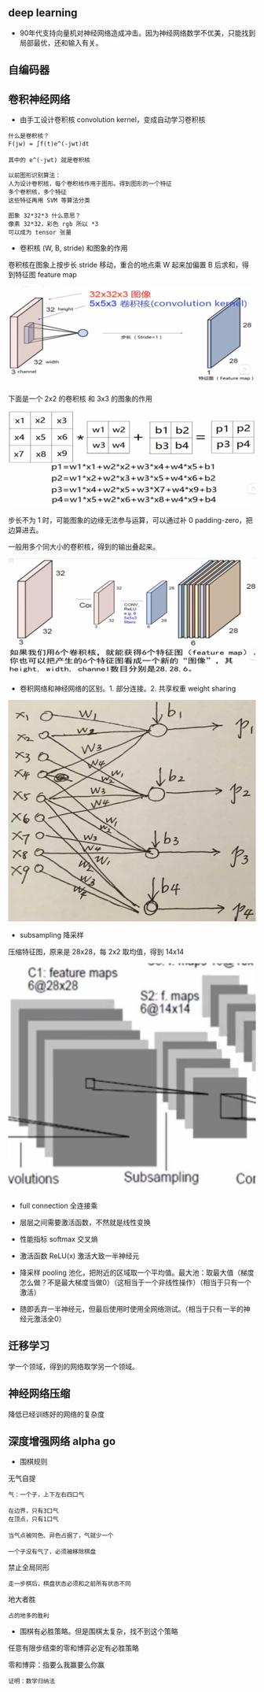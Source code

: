 ## deep learning

- 90年代支持向量机对神经网络造成冲击。因为神经网络数学不优美，只能找到局部最优，还和输入有关。

<p hidden>学到这里，突然课程关闭了，气死了</p>
<p hidden>找到课程了，https://www.bilibili.com/video/BV1dJ411B7gh?p=26</p>

## 自编码器

## 卷积神经网络

- 由手工设计卷积核 convolution kernel，变成自动学习卷积核

```
什么是卷积核？
F(jw) = ∫f(t)e^(-jwt)dt

其中的 e^(-jwt) 就是卷积核
```

```
以前图形识别算法：
人为设计卷积核，每个卷积核作用于图形。得到图形的一个特征
多个卷积核，多个特征
这些特征再用 SVM 等算法分类
```

```
图象 32*32*3 什么意思？
像素 32*32，彩色 rgb 所以 *3
可以成为 tensor 张量
```

- 卷积核 (W, B, stride) 和图象的作用

卷积核在图象上按步长 stride 移动，重合的地点乘 W 起来加偏置 B 后求和，得到特征图 feature map

<img src="./img/卷积核在样本上移动.jpg"></img>

下面是一个 2x2 的卷积核 和 3x3 的图象的作用

<img src="./img/卷积核在样本上移动math.jpg"></img>

步长不为 1 时，可能图象的边缘无法参与运算，可以通过补 0 padding-zero，把边算进去。

一般用多个同大小的卷积核，得到的输出叠起来。

<img src="./img/一层卷积计算加上非线性激活函数.jpg"></img>


- 卷积网络和神经网络的区别。1. 部分连接。2. 共享权重 weight sharing

<img src="./img/卷积网络转神经网络.jpg"></img>

- subsampling 降采样

压缩特征图，原来是 28x28，每 2x2 取均值，得到 14x14

<img src="./img/subsampling.jpg"></img>

- full connection 全连接乘

- 层层之间需要激活函数，不然就是线性变换

- 性能指标 softmax 交叉熵

- 激活函数 ReLU(x) 激活大致一半神经元

- 降采样 pooling 池化，把附近的区域取一个平均值。最大池：取最大值（梯度怎么做？不是最大梯度当做0）（这相当于一个非线性操作）（相当于只有一个激活）

- 随即丢弃一半神经元，但最后使用时使用全网络测试。（相当于只有一半的神经元激活全0）

## 迁移学习

学一个领域，得到的网络取学另一个领域。

## 神经网络压缩

降低已经训练好的网络的复杂度

## 深度增强网络 alpha go

- 围棋规则

无气自提

```
气：一个子，上下左右四口气

在边界，只有3口气
在顶点，只有1口气

当气点被同色、异色占据了，气就少一个

一个子没有气了，必须被移除棋盘
```

禁止全局同形

```
走一步棋后，棋盘状态必须和之前所有状态不同
```

地大者胜

```
占的地多的胜利
```

- 围棋有必胜策略。但是围棋太复杂，找不到这个策略

任意有限步结束的零和博弈必定有必胜策略

零和博弈：指要么我赢要么你赢

```
证明：数学归纳法
```
